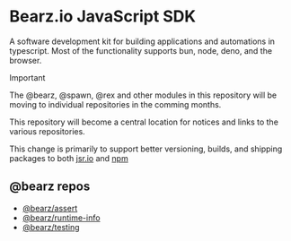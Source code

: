 # Bearz.io JavaScript SDK

A software development kit for building applications and automations in typescript. Most of
the functionality supports bun, node, deno, and the browser.

> [!IMPORTANT]
> The @bearz, @spawn, @rex and other modules in this repository
> will be moving to individual repositories in the comming months.
>
> This repository will become a central location for notices
> and links to the various repositories.

This change is primarily to support better versioning, builds, and shipping
packages to both [jsr.io](jsr.io) and [npm](npmjs.com)

## @bearz repos

- [@bearz/assert](https://github.com/bearz-io/js-assert)
- [@bearz/runtime-info](https://github.com/bearz-io/js-runtimeinfo)
- [@bearz/testing](https://github.com/bearz-io/js-testing)

